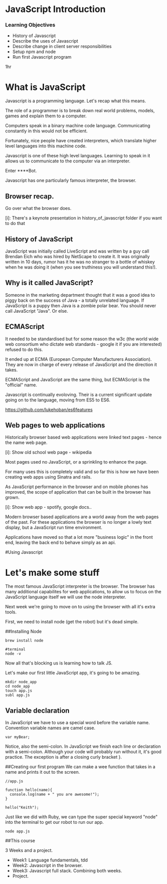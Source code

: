 # JavaScript Introduction

### Learning Objectives
- History of Javascript
- Describe the uses of Javascript
- Describe change in client server responsibilities
- Setup npm and node
- Run first Javascript program


1hr

# What is JavaScript

Javascript is a programming language.  Let's recap what this means.

The role of a programmer is to break down real world problems, models, games and explain them to a computer.

Computers speak in a binary machine code language. Communicating constantly in this would not be efficient.

Fortunately, nice people have created interpreters,  which translate higher level languages into this machine code.

Javascript is one of these high level languages.  Learning to speak in it allows us to communicate to the computer via an interpreter.

Enter ****Bot.  

Javascript has one particularly famous interpreter,  the browser.


## Browser recap.

Go over what the browser does.


[i]: There's a keynote presentation in history_of_javascript folder if you want to do that

## History of JavaScript
JavaScript was initially called LiveScript and was written by a guy call Brendan Eich who was hired by NetScape to create it. It was originally written in 10 days, rumor has it he was no stranger to a bottle of whiskey when he was doing it (when you see truthiness you will understand this!).

## Why is it called JavaScript?
Someone in the marketing department thought that it was a good idea to piggy back on the success of Java - a totally unrelated language. If JavaScript is a puppy then Java is a zombie polar bear. You should never call JavaScript "Java". Or else.

## ECMAScript
It needed to be standardised but for some reason the w3c (the world wide web consortium who dictate web standards - google it if you are interested) refused to do this.

It ended up at ECMA (European Computer Manufacturers Association). They are now in charge of every release of JavaScript and the direction it takes.

ECMAScript and JavaScript are the same thing, but ECMAScript is the "official" name.

Javascript is continually evoloving.  Their is a current significant update going on to the language, moving from ES5 to ES6.

https://github.com/lukehoban/es6features

## Web pages to web applications

Historically browser based web applications were linked text pages - hence the name web page.

[i]: Show old school web page - wikipedia

Most pages used no JavaScript,  or a sprinkling to enhance the page.

For many uses this is completely valid and so far this is how we have been creating web apps using Sinatra and rails.

As JavaScript performance in the browser and on mobile phones has improved, the scope of application that can be built in the browser has grown.

[i]: Show web app - spotify, google docs..

Modern browser based applications are a world away from the web pages of the past.
For these applications the browser is no longer a lowly text display,  but a JavaScript run time environment.

Applications have moved so that a lot more "business logic" in the front end, leaving the back end to behave simply as an api.


#Using Javascript

# Let's make some stuff

The most famous JavaScript interpreter is the browser.  The browser has many additional capabilites for web applications, to allow us to focus on the JavaScript language itself we will use the node interpreter.

Next week we're going to move on to using the browser with all it's extra tools.

First, we need to install node (get the robot) but it's dead simple.

##Installing Node
```
brew install node

#terminal
node -v
```
Now all that's blocking us is learning how to talk JS.

Let's make our first little JavaScript app, it's going to be amazing.

```
mkdir node_app
cd node_app
touch app.js
subl app.js
```

## Variable declaration

In JavaScript we have to use a special word before the variable name.
Convention variable names are camel case.

```
var myBear;
```

Notice, also the semi-colon. In JavaScript we finish each line or declaration with a semi-colon. Although your code will probably run without it, it's good practice. The exception is after a closing curly bracket }.


##Creating our first program
We can make a wee function that takes in a name and prints it out to the screen.

```
//app.js

function hello(name){
  console.log(name + " you are awesome!");
}

hello("Keith");
```
Just like we did with Ruby, we can type the super special keyword "node" into the terminal to get our robot to run our app.

```
node app.js
```

##This course

3 Weeks and a project.

 - Week1: Language fundamentals, tdd
 - Week2: Javascript in the browser.
 - Week3: Javascript full stack. Combining both weeks.
 - Project.
